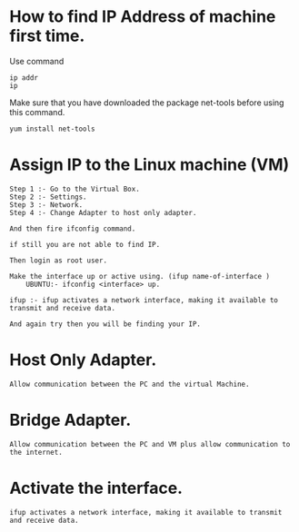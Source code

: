 # How to find IP Address of machine first time. 

Use command 
 
    ip addr
    ip 

Make sure that you have downloaded the package net-tools before using this command. 

    yum install net-tools


# Assign IP to the Linux machine (VM)

    Step 1 :- Go to the Virtual Box.
    Step 2 :- Settings.
    Step 3 :- Network.
    Step 4 :- Change Adapter to host only adapter.

    And then fire ifconfig command. 

    if still you are not able to find IP.

    Then login as root user.

    Make the interface up or active using. (ifup name-of-interface )
        UBUNTU:- ifconfig <interface> up.

    ifup :- ifup activates a network interface, making it available to transmit and receive data.

    And again try then you will be finding your IP. 

# Host Only Adapter.

    Allow communication between the PC and the virtual Machine.

# Bridge Adapter.

    Allow communication between the PC and VM plus allow communication to the internet.

# Activate the interface.

    ifup activates a network interface, making it available to transmit and receive data.